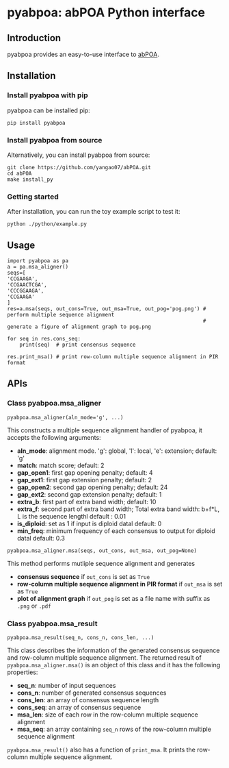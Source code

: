 # pyabpoa: abPOA Python interface
## Introduction
pyabpoa provides an easy-to-use interface to [abPOA](https://github.com/yangao07/abPOA).

## Installation

### Install pyabpoa with pip

pyabpoa can be installed pip:

```
pip install pyabpoa
```

### Install pyabpoa from source
Alternatively, you can install pyabpoa from source:
```
git clone https://github.com/yangao07/abPOA.git
cd abPOA
make install_py
```

### Getting started
After installation, you can run the toy example script to test it:
```
python ./python/example.py
```

## Usage
```
import pyabpoa as pa
a = pa.msa_aligner()
seqs=[
'CCGAAGA',
'CCGAACTCGA',
'CCCGGAAGA',
'CCGAAGA'
]
res=a.msa(seqs, out_cons=True, out_msa=True, out_pog='pog.png') # perform multiple sequence alignment 
                                                                # generate a figure of alignment graph to pog.png

for seq in res.cons_seq:
    print(seq)  # print consensus sequence

res.print_msa() # print row-column multiple sequence alignment in PIR format
```

## APIs

### Class pyabpoa.msa_aligner
```
pyabpoa.msa_aligner(aln_mode='g', ...)
```
This constructs a multiple sequence alignment handler of pyabpoa, it accepts the following arguments:
* **aln_mode**: alignment mode. 'g': global, 'l': local, 'e': extension; default: 'g'
* **match**: match score; default: 2
* **gap_open1**: first gap opening penalty; default: 4
* **gap_ext1**: first gap extension penalty; default: 2
* **gap_open2**: second gap opening penalty; default: 24
* **gap_ext2**: second gap extension penalty; default: 1
* **extra_b**: first part of extra band width; default: 10
* **extra_f**: second part of extra band width; Total extra band width: b+f\*L, L is the sequence lengthl default : 0.01
* **is_diploid**: set as 1 if input is diploid datal default: 0
* **min_freq**: minimum frequency of each consensus to output for diploid datal default: 0.3

```
pyabpoa.msa_aligner.msa(seqs, out_cons, out_msa, out_pog=None)
```
This method performs mutliple sequence alignment and generates
* **consensus sequence** if `out_cons` is set as `True`
* **row-column multiple sequence alignment in PIR format** if `out_msa` is set as `True`
* **plot of alignment graph** if `out_pog` is set as a file name with suffix as `.png` or `.pdf`

### Class pyabpoa.msa_result
```
pyabpoa.msa_result(seq_n, cons_n, cons_len, ...)
```
This class describes the information of the generated consensus sequence and row-column multiple sequence alignment. The returned result of `pyabpoa.msa_aligner.msa()` is an object of this class and it has the following properties:
* **seq_n**: number of input sequences
* **cons_n**: number of generated consensus sequences
* **cons_len**: an array of consensus sequence length
* **cons_seq**: an array of consensus sequence
* **msa_len**: size of each row in the row-column multiple sequence alignment
* **msa_seq**: an array containing `seq_n` rows of the row-column multiple sequence alignment

`pyabpoa.msa_result()` also has a function of `print_msa`. It prints the row-column multiple sequence alignment.
